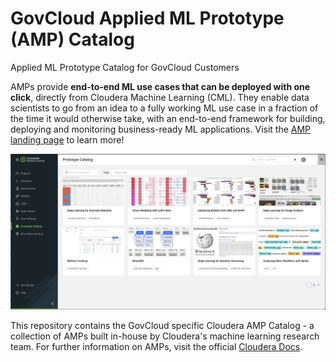 # GovCloud Applied ML Prototype (AMP) Catalog
Applied ML Prototype Catalog for GovCloud Customers

AMPs provide **end-to-end ML use cases that can be deployed with one click**, directly from Cloudera Machine Learning (CML). They enable data scientists to go from an idea to a fully working ML use case in a fraction of the time it would otherwise take, with an end-to-end framework for building, deploying and monitoring business-ready ML applications. Visit the [AMP landing page](https://cloudera.github.io/Applied-ML-Prototypes/#/) to learn more!

[![Prototype Catalog](images/prototype_catalog.png)](https://cloudera.github.io/Applied-ML-Prototypes/#/)

This repository contains the GovCloud specific Cloudera AMP Catalog - a collection of AMPs built in-house by Cloudera's machine learning research team. For further information on AMPs, visit the official [Cloudera Docs](https://docs.cloudera.com/machine-learning/cloud/applied-ml-prototypes/topics/ml-amps-overview.html).
